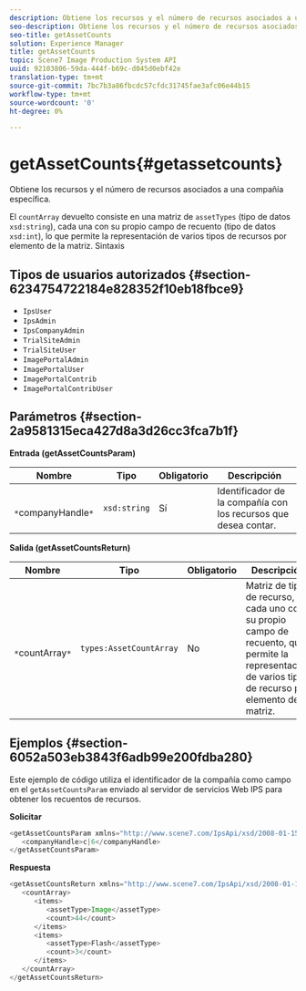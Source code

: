 ```yaml
---
description: Obtiene los recursos y el número de recursos asociados a una compañía específica.
seo-description: Obtiene los recursos y el número de recursos asociados a una compañía específica.
seo-title: getAssetCounts
solution: Experience Manager
title: getAssetCounts
topic: Scene7 Image Production System API
uuid: 92103806-59da-444f-b69c-d045d0ebf42e
translation-type: tm+mt
source-git-commit: 7bc7b3a86fbcdc57cfdc31745fae3afc06e44b15
workflow-type: tm+mt
source-wordcount: '0'
ht-degree: 0%

---
```



# getAssetCounts{#getassetcounts}

Obtiene los recursos y el número de recursos asociados a una compañía específica.

El `countArray` devuelto consiste en una matriz de `assetTypes` (tipo de datos `xsd:string`), cada una con su propio campo de recuento (tipo de datos `xsd:int`), lo que permite la representación de varios tipos de recursos por elemento de la matriz.
Sintaxis

## Tipos de usuarios autorizados {#section-6234754722184e828352f10eb18fbce9}

* `IpsUser`
* `IpsAdmin`
* `IpsCompanyAdmin`
* `TrialSiteAdmin`
* `TrialSiteUser`
* `ImagePortalAdmin`
* `ImagePortalUser`
* `ImagePortalContrib`
* `ImagePortalContribUser`

## Parámetros {#section-2a9581315eca427d8a3d26cc3fca7b1f}

**Entrada (getAssetCountsParam)**

| Nombre | Tipo | Obligatorio | Descripción |
|---|---|---|---|
| ` *`companyHandle`*` | `xsd:string` | Sí | Identificador de la compañía con los recursos que desea contar. |

**Salida (getAssetCountsReturn)**

| Nombre | Tipo | Obligatorio | Descripción |
|---|---|---|---|
| ` *`countArray`*` | `types:AssetCountArray` | No | Matriz de tipos de recurso, cada uno con su propio campo de recuento, que permite la representación de varios tipos de recurso por elemento de la matriz. |

## Ejemplos {#section-6052a503eb3843f6adb99e200fdba280}

Este ejemplo de código utiliza el identificador de la compañía como campo en el `getAssetCountsParam` enviado al servidor de servicios Web IPS para obtener los recuentos de recursos.

**Solicitar**

```java
<getAssetCountsParam xmlns="http://www.scene7.com/IpsApi/xsd/2008-01-15">
   <companyHandle>c|6</companyHandle>
</getAssetCountsParam>
```

**Respuesta**

```java
<getAssetCountsReturn xmlns="http://www.scene7.com/IpsApi/xsd/2008-01-15">
   <countArray>
      <items>
         <assetType>Image</assetType>
         <count>44</count>
      </items>
      <items>
         <assetType>Flash</assetType>
         <count>3</count>
      </items>
   </countArray>
</getAssetCountsReturn>
```

